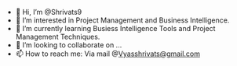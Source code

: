- 👋 Hi, I’m @Shrivats9
- 👀 I’m interested in Project Management and Business Intelligence.
- 🌱 I’m currently learning Busiess Intelligence Tools and Project Management Techniques.
- 💞️ I’m looking to collaborate on ...
- 📫 How to reach me: Via mail @Vyasshrivats@gmail.com 

<!---
Shrivats9/Shrivats9 is a ✨ special ✨ repository because its `README.md` (this file) appears on your GitHub profile.
You can click the Preview link to take a look at your changes.
--->
